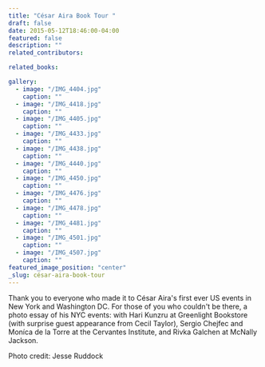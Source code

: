 ```yaml
---
title: "César Aira Book Tour "
draft: false
date: 2015-05-12T18:46:00-04:00
featured: false
description: ""
related_contributors:

related_books:

gallery:
  - image: "/IMG_4404.jpg"
    caption: ""
  - image: "/IMG_4418.jpg"
    caption: ""
  - image: "/IMG_4405.jpg"
    caption: ""
  - image: "/IMG_4433.jpg"
    caption: ""
  - image: "/IMG_4438.jpg"
    caption: ""
  - image: "/IMG_4440.jpg"
    caption: ""
  - image: "/IMG_4450.jpg"
    caption: ""
  - image: "/IMG_4476.jpg"
    caption: ""
  - image: "/IMG_4478.jpg"
    caption: ""
  - image: "/IMG_4481.jpg"
    caption: ""
  - image: "/IMG_4501.jpg"
    caption: ""
  - image: "/IMG_4507.jpg"
    caption: ""
featured_image_position: "center"
_slug: césar-aira-book-tour
---
```


Thank you to everyone who made it to César Aira's first ever US events in New York and Washington DC. For those of you who couldn't be there, a photo essay of his NYC events: with Hari Kunzru at Greenlight Bookstore (with surprise guest appearance from Cecil Taylor), Sergio Chejfec and Moníca de la Torre at the Cervantes Institute, and Rivka Galchen at McNally Jackson.

Photo credit: Jesse Ruddock

